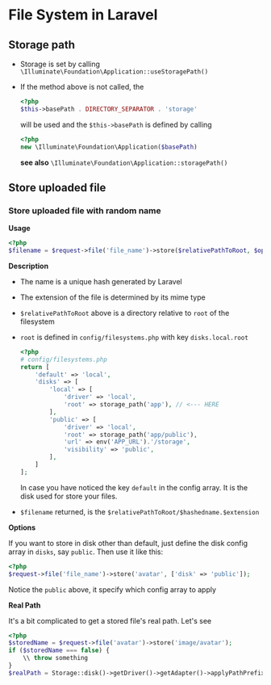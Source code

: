 # File System in Laravel

## Storage path

- Storage is set by calling `\Illuminate\Foundation\Application::useStoragePath()`
- If the method above is not called, the 
    
    ```php
    <?php
    $this->basePath . DIRECTORY_SEPARATOR . 'storage'
    ```

    will be used and the `$this->basePath` is defined by calling  

    ```php
    <?php
    new \Illuminate\Foundation\Application($basePath)
    ```

    **see also** `\Illuminate\Foundation\Application::storagePath()`

## Store uploaded file

### Store uploaded file with random name

**Usage**

```php
<?php
$filename = $request->file('file_name')->store($relativePathToRoot, $options = []);
```

**Description**

- The name is a unique hash generated by Laravel

- The extension of the file is determined by its mime type

- `$relativePathToRoot` above is a directory relative to `root` of the filesystem

- `root` is defined in `config/filesystems.php` with key `disks.local.root`

    ```php
    <?php
    # config/filesystems.php
    return [
        'default' => 'local',
        'disks' => [
            'local' => [
                'driver' => 'local',
                'root' => storage_path('app'), // <--- HERE
            ],
            'public' => [
                'driver' => 'local',
                'root' => storage_path('app/public'),
                'url' => env('APP_URL').'/storage',
                'visibility' => 'public',
            ],
        ]
    ];
    ```

    In case you have noticed the key `default` in the config array.
    It is the disk used for store your files.
- `$filename` returned, is the `$relativePathToRoot/$hashedname.$extension`

**Options**

If you want to store in disk other than default,
just define the disk config array in `disks`, say `public`.
Then use it like this:

```php
<?php
$request->file('file_name')->store('avatar', ['disk' => 'public']);
```

Notice the `public` above, it specify which config array to apply

**Real Path**

It's a bit complicated to get a stored file's real path. Let's see

```php
<?php
$storedName = $request->file('avatar')->store('image/avatar');
if ($storedName === false) {
    \\ throw something
}
$realPath = Storage::disk()->getDriver()->getAdapter()->applyPathPrefix($storedName);
```

